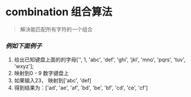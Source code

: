 # combination 组合算法

> 解决能匹配所有字符的一个组合

### _例如下面例子_
1. 给出已知键盘上面的的字母['', 1, 'abc', 'def', 'ghi', 'jkl', 'mno', 'pqrs', 'tuv', 'wxyz'];
2. 映射到0 - 9 数字键盘上
3. 如果输入23， 映射到['abc', 'def]
4. 得到结果为：['ad', 'ae', 'af', 'bd', 'be', 'bf', 'cd', 'ce', 'cf']